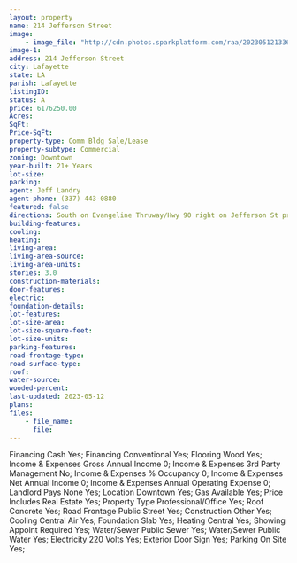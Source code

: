 ```yaml
---
layout: property
name: 214 Jefferson Street
image:
    - image_file: "http://cdn.photos.sparkplatform.com/raa/20230512133643830260000000.jpg"
image-1:
address: 214 Jefferson Street
city: Lafayette
state: LA
parish: Lafayette
listingID: 
status: A
price: 6176250.00
Acres: 
SqFt: 
Price-SqFt: 
property-type: Comm Bldg Sale/Lease
property-subtype: Commercial
zoning: Downtown
year-built: 21+ Years
lot-size: 
parking: 
agent: Jeff Landry
agent-phone: (337) 443-0880
featured: false
directions: South on Evangeline Thruway/Hwy 90 right on Jefferson St property is on the right.
building-features: 
cooling: 
heating: 
living-area: 
living-area-source: 
living-area-units: 
stories: 3.0
construction-materials: 
door-features: 
electric: 
foundation-details: 
lot-features: 
lot-size-area: 
lot-size-square-feet: 
lot-size-units: 
parking-features: 
road-frontage-type: 
road-surface-type: 
roof: 
water-source: 
wooded-percent: 
last-updated: 2023-05-12
plans: 
files:
    - file_name:
      file:
---
```

Financing	Cash	Yes;
Financing	Conventional	Yes;
Flooring	Wood	Yes;
Income & Expenses	Gross Annual Income	0;
Income & Expenses	3rd Party Management	No;
Income & Expenses	% Occupancy	0;
Income & Expenses	Net Annual Income	0;
Income & Expenses	Annual Operating Expense	0;
Landlord Pays	None	Yes;
Location	Downtown	Yes;
Gas	Available	Yes;
Price Includes	Real Estate	Yes;
Property Type	Professional/Office	Yes;
Roof	Concrete	Yes;
Road Frontage	Public Street	Yes;
Construction	Other	Yes;
Cooling	Central Air	Yes;
Foundation	Slab	Yes;
Heating	Central	Yes;
Showing	Appoint Required	Yes;
Water/Sewer	Public Sewer	Yes;
Water/Sewer	Public Water	Yes;
Electricity	220 Volts	Yes;
Exterior	Door Sign	Yes;
Parking	On Site	Yes;

